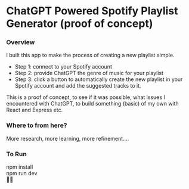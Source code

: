 # ChatGPT Powered Spotify Playlist Generator (proof of concept)

### Overview

I built this app to make the process of creating a new playlist simple.

- Step 1: connect to your Spotify account
- Step 2: provide ChatGPT the genre of music for your playlist
- Step 3: click a button to automatically create the new playlist in your Spotify account and add the suggested tracks to it.

This is a proof of concept, to see if it was possible, what issues I encountered with ChatGPT, to build something (basic) of my own with React and Express etc.

### Where to from here?

More research, more learning, more refinement....

### To Run

npm install<br>
npm run dev<br>
💙🐇
